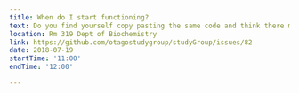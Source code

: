 ```yaml
---
title: When do I start functioning? 
text: Do you find yourself copy pasting the same code and think there must be a better way? There is, come along to find out some tips 
location: Rm 319 Dept of Biochemistry
link: https://github.com/otagostudygroup/studyGroup/issues/82
date: 2018-07-19
startTime: '11:00'
endTime: '12:00'

---
```


